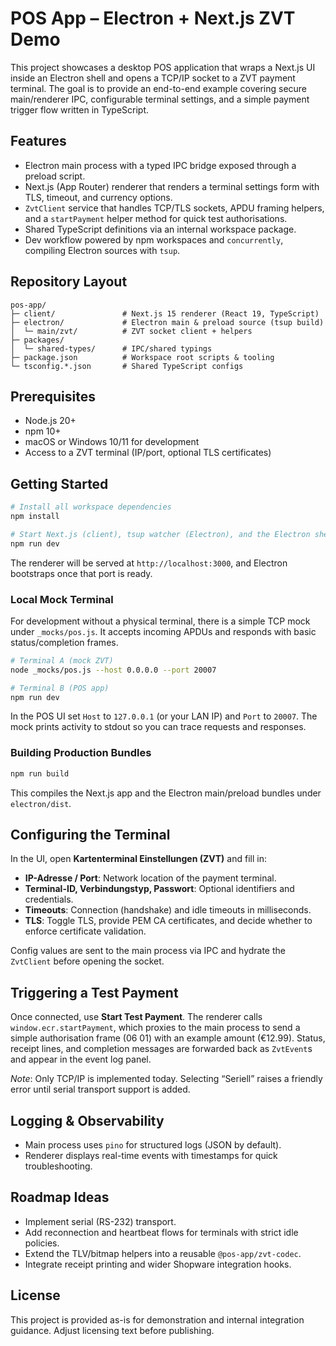 # POS App – Electron + Next.js ZVT Demo

This project showcases a desktop POS application that wraps a Next.js UI inside an Electron shell and opens a TCP/IP socket to a ZVT payment terminal. The goal is to provide an end-to-end example covering secure main/renderer IPC, configurable terminal settings, and a simple payment trigger flow written in TypeScript.

## Features
- Electron main process with a typed IPC bridge exposed through a preload script.
- Next.js (App Router) renderer that renders a terminal settings form with TLS, timeout, and currency options.
- `ZvtClient` service that handles TCP/TLS sockets, APDU framing helpers, and a `startPayment` helper method for quick test authorisations.
- Shared TypeScript definitions via an internal workspace package.
- Dev workflow powered by npm workspaces and `concurrently`, compiling Electron sources with `tsup`.

## Repository Layout
```
pos-app/
├─ client/               # Next.js 15 renderer (React 19, TypeScript)
├─ electron/             # Electron main & preload source (tsup build)
│  └─ main/zvt/          # ZVT socket client + helpers
├─ packages/
│  └─ shared-types/      # IPC/shared typings
├─ package.json          # Workspace root scripts & tooling
└─ tsconfig.*.json       # Shared TypeScript configs
```

## Prerequisites
- Node.js 20+
- npm 10+
- macOS or Windows 10/11 for development
- Access to a ZVT terminal (IP/port, optional TLS certificates)

## Getting Started

```bash
# Install all workspace dependencies
npm install

# Start Next.js (client), tsup watcher (Electron), and the Electron shell
npm run dev
```

The renderer will be served at `http://localhost:3000`, and Electron bootstraps once that port is ready.

### Local Mock Terminal
For development without a physical terminal, there is a simple TCP mock under `_mocks/pos.js`. It accepts incoming APDUs and responds with basic status/completion frames.

```bash
# Terminal A (mock ZVT)
node _mocks/pos.js --host 0.0.0.0 --port 20007

# Terminal B (POS app)
npm run dev
```

In the POS UI set `Host` to `127.0.0.1` (or your LAN IP) and `Port` to `20007`. The mock prints activity to stdout so you can trace requests and responses.

### Building Production Bundles
```bash
npm run build
```

This compiles the Next.js app and the Electron main/preload bundles under `electron/dist`.

## Configuring the Terminal
In the UI, open **Kartenterminal Einstellungen (ZVT)** and fill in:
- **IP-Adresse / Port**: Network location of the payment terminal.
- **Terminal-ID, Verbindungstyp, Passwort**: Optional identifiers and credentials.
- **Timeouts**: Connection (handshake) and idle timeouts in milliseconds.
- **TLS**: Toggle TLS, provide PEM CA certificates, and decide whether to enforce certificate validation.

Config values are sent to the main process via IPC and hydrate the `ZvtClient` before opening the socket.

## Triggering a Test Payment
Once connected, use **Start Test Payment**. The renderer calls `window.ecr.startPayment`, which proxies to the main process to send a simple authorisation frame (06 01) with an example amount (€12.99). Status, receipt lines, and completion messages are forwarded back as `ZvtEvent`s and appear in the event log panel.

_Note_: Only TCP/IP is implemented today. Selecting “Seriell” raises a friendly error until serial transport support is added.

## Logging & Observability
- Main process uses `pino` for structured logs (JSON by default).
- Renderer displays real-time events with timestamps for quick troubleshooting.

## Roadmap Ideas
- Implement serial (RS-232) transport.
- Add reconnection and heartbeat flows for terminals with strict idle policies.
- Extend the TLV/bitmap helpers into a reusable `@pos-app/zvt-codec`.
- Integrate receipt printing and wider Shopware integration hooks.

## License
This project is provided as-is for demonstration and internal integration guidance. Adjust licensing text before publishing.
